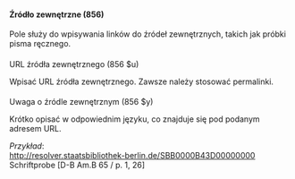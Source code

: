#### Źródło zewnętrzne (856)

Pole służy do wpisywania linków do źródeł zewnętrznych, takich jak próbki pisma ręcznego.

####   
URL źródła zewnętrznego (856 $u)

Wpisać URL źródła zewnętrznego. Zawsze należy stosować permalinki.

####   
Uwaga o źródle zewnętrznym (856 $y)

Krótko opisać w odpowiednim języku, co znajduje się pod podanym adresem URL.&nbsp;

_Przykład_:  
[http://resolver.staatsbibliothek-berlin.de/SBB0000B43D00000000  
](http://resolver.staatsbibliothek-berlin.de/SBB0000B43D00000000)Schriftprobe [D-B Am.B 65 / p. 1, 26]
